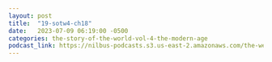 ```yaml
---
layout: post
title:  "19-sotw4-ch18"
date:   2023-07-09 06:19:00 -0500
categories: the-story-of-the-world-vol-4-the-modern-age
podcast_link: https://nilbus-podcasts.s3.us-east-2.amazonaws.com/the-well-trained-mind/The%20Story%20of%20the%20World%20Vol.%204%20The%20Modern%20Age/19-sotw4-ch18.mp3
---
```

